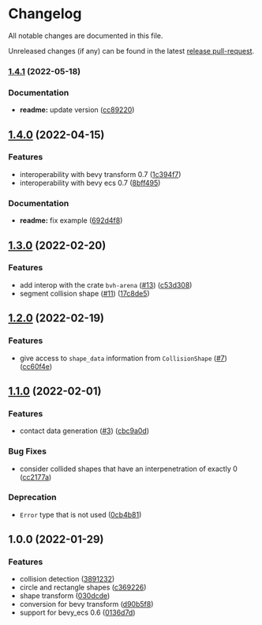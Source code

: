 # Changelog

All notable changes are documented in this file.

Unreleased changes (if any) can be found in the latest [release pull-request].

[release pull-request]: https://github.com/jcornaz/impacted/pulls?q=is%3Apr+is%3Aopen+label%3A%22autorelease%3A+pending%22


### [1.4.1](https://github.com/jcornaz/impacted/compare/v1.4.0...v1.4.1) (2022-05-18)


### Documentation

* **readme:** update version ([cc89220](https://github.com/jcornaz/impacted/commit/cc892205a842ebc0fccb16127dca19f75f0ba9e1))

## [1.4.0](https://github.com/jcornaz/impacted/compare/v1.3.0...v1.4.0) (2022-04-15)


### Features

* interoperability with bevy transform 0.7 ([1c394f7](https://github.com/jcornaz/impacted/commit/1c394f795e2d47d5cf6f8479237d77491bbe6674))
* interoperability with bevy ecs 0.7 ([8bff495](https://github.com/jcornaz/impacted/commit/8bff495bd18be4894d2ce05136bc67ec7ba5ba3c))


### Documentation

* **readme:** fix example ([692d4f8](https://github.com/jcornaz/impacted/commit/692d4f8815b575b06217e25fbf34142d3041d817))


## [1.3.0](https://github.com/jcornaz/impacted/compare/v1.2.0...v1.3.0) (2022-02-20)


### Features

* add interop with the crate `bvh-arena` ([#13](https://github.com/jcornaz/impacted/issues/13)) ([c53d308](https://github.com/jcornaz/impacted/commit/c53d308143a5da9b0478bed05010e2bc6aed54d1))
* segment collision shape ([#11](https://github.com/jcornaz/impacted/issues/11)) ([17c8de5](https://github.com/jcornaz/impacted/commit/17c8de5da5068d129ead93c47d3f28a18281738e))


## [1.2.0](https://github.com/jcornaz/impacted/compare/v1.1.0...v1.2.0) (2022-02-19)


### Features

* give access to `shape_data` information from `CollisionShape` ([#7](https://github.com/jcornaz/impacted/issues/7)) ([cc60f4e](https://github.com/jcornaz/impacted/commit/cc60f4eab816fd072d2fd1c60d8b7491d82f06c9))


## [1.1.0](https://github.com/jcornaz/impacted/compare/v1.0.0...v1.1.0) (2022-02-01)


### Features

* contact data generation ([#3](https://github.com/jcornaz/impacted/issues/3)) ([cbc9a0d](https://github.com/jcornaz/impacted/commit/cbc9a0dd9853425c77d70086b6411dbb8b055cf9))


### Bug Fixes

* consider collided shapes that have an interpenetration of exactly 0 ([cc2177a](https://github.com/jcornaz/impacted/commit/cc2177a50269920a07bd021e5a7769010242e449))


### Deprecation

* `Error` type that is not used ([0cb4b81](https://github.com/jcornaz/impacted/commit/0cb4b812bdc4b825c7ad99da13dc9b46929de7ed))



## 1.0.0 (2022-01-29)

### Features

* collision detection ([3891232](https://github.com/jcornaz/impacted/commit/389123278cf4c056c9e36e4d9985ddf1c05d5102))
* circle and rectangle shapes ([c369226](https://github.com/jcornaz/impacted/commit/c369226516bea6750b653ea544ffc151b5addfff))
* shape transform ([030dcde](https://github.com/jcornaz/impacted/commit/030dcde6807a42cb6b5fac4b14cad6e2e8c5455d))
* conversion for bevy transform ([d90b5f8](https://github.com/jcornaz/impacted/commit/d90b5f866d936c37809d54b7bdeb56d51cf0d098))
* support for bevy_ecs 0.6 ([0136d7d](https://github.com/jcornaz/impacted/commit/0136d7d4dc3f10ed1ed7b50e6b67c4884124168a))

